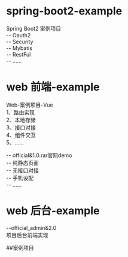 # spring-boot2-example
  Spring Boot2 案例项目  
-- Oauth2  
-- Security  
-- Mybatis  
-- RestFul  
-- ......
  
# web 前端-example
  Web-案例项目-Vue  
1、路由实现  
2、本地存储  
3、接口对接  
4、组件交互  
5、......  
  
-- official&1.0.rar官网demo  
-- 纯静态页面  
-- 无接口对接  
-- 手机设配  
-- ......  
  
# web 后台-example
--official_admin&2.0  
项目后台前端实现



##案例项目

